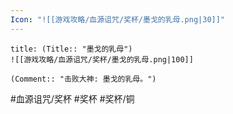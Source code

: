 ```yaml
---
Icon: "![[游戏攻略/血源诅咒/奖杯/墨戈的乳母.png|30]]"
---
```

```ad-common-bronze-trophy
title: (Title:: "墨戈的乳母")
![[游戏攻略/血源诅咒/奖杯/墨戈的乳母.png|100]]

(Comment:: "击败大神: 墨戈的乳母。")
```

#血源诅咒/奖杯 #奖杯 #奖杯/铜
